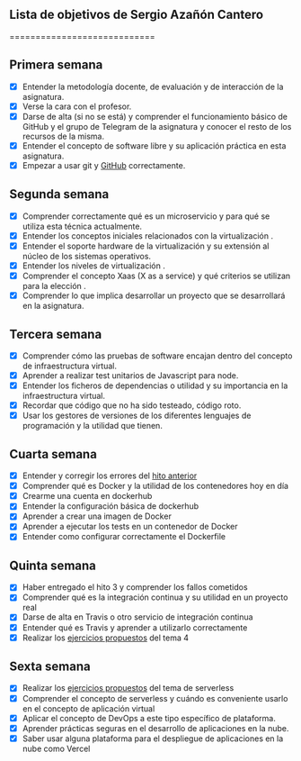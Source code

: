 ## Lista de objetivos de Sergio Azañón Cantero


============================


## Primera semana 
- [x] Entender la metodología docente, de evaluación y de interacción de la asignatura.
- [x] Verse la cara con el profesor.
- [x] Darse de alta (si no se está) y comprender el funcionamiento básico de GitHub y el grupo de Telegram de la asignatura y conocer el resto de los recursos de la misma.
- [x] Entender el concepto de software libre y su aplicación práctica en esta asignatura.
- [x] Empezar a usar git y [GitHub](https://www.github.com) correctamente.

## Segunda semana 
- [X] Comprender correctamente qué es un microservicio y para qué se utiliza esta técnica actualmente.
- [X] Entender los conceptos iniciales relacionados con la virtualización .
- [X] Entender el soporte hardware de la virtualización y su extensión al núcleo de los sistemas operativos.
- [X] Entender los niveles de virtualización .
- [X] Comprender el concepto Xaas (X as a service) y qué criterios se utilizan para la elección .
- [X] Comprender lo que implica desarrollar un proyecto que se desarrollará en la asignatura.

## Tercera semana 
- [X] Comprender cómo las pruebas de software encajan dentro del concepto de infraestructura virtual.
- [X] Aprender a realizar test unitarios de Javascript para node.
- [X] Entender los ficheros de dependencias o utilidad y su importancia en la infraestructura virtual.
- [X] Recordar que código que no ha sido testeado, código roto.
- [X] Usar los gestores de versiones de los diferentes lenguajes de programación y la utilidad que tienen.

## Cuarta semana
- [X] Entender y corregir los errores del [hito anterior](https://github.com/JJ/IV-20-21/blob/master/sesiones/semana-05.md)
- [X] Comprender qué es Docker y la utilidad de los contenedores hoy en día
- [X] Crearme una cuenta en dockerhub
- [X] Entender la configuración básica de dockerhub
- [X] Aprender a crear una imagen de Docker
- [X] Aprender a ejecutar los tests en un contenedor de Docker
- [X] Entender como configurar correctamente el Dockerfile

## Quinta semana
- [X] Haber entregado el hito 3 y comprender los fallos cometidos
- [X] Comprender qué es la integración continua y su utilidad en un proyecto real
- [X] Darse de alta en Travis o otro servicio de integración continua
- [X] Entender qué es Travis y aprender a utilizarlo correctamente
- [X] Realizar los [ejercicios propuestos](https://github.com/sergiocantero8/IV-Autoevaluacion/tree/main/TEMA%204) del tema 4

## Sexta semana
- [X] Realizar los [ejercicios propuestos](https://github.com/sergiocantero8/IV-Autoevaluacion/blob/main/serverless.md) del tema de serverless
- [X] Comprender el concepto de serverless y cuándo es conveniente usarlo en el concepto de aplicación virtual
- [X] Aplicar el concepto de DevOps a este tipo específico de plataforma.
- [X] Aprender prácticas seguras en el desarrollo de aplicaciones en la nube.
- [X] Saber usar alguna plataforma para el despliegue de aplicaciones en la nube como Vercel
